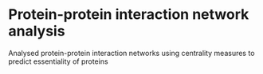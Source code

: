 # Protein-protein interaction network analysis
Analysed protein-protein interaction networks using centrality measures to predict essentiality of proteins
